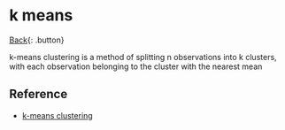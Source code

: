 # k means

[Back](../index.md#data){: .button}

k-means clustering is a method of splitting n observations into k clusters, with each observation belonging to the cluster with the nearest mean

## Reference

- [k-means clustering](https://en.wikipedia.org/wiki/K-means_clustering)
